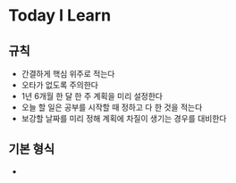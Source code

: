 # Today I Learn 

## 규칙
- 간결하게 핵심 위주로 적는다
- 오타가 없도록 주의한다
- 1년 6개월 한 달 한 주 계획을 미리 설정한다
- 오늘 할 일은 공부를 시작할 때 정하고 다 한 것을 적는다
- 보강할 날짜를 미리 정해 계획에 차질이 생기는 경우를 대비한다

## 기본 형식
- 